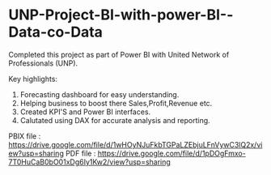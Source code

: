 # UNP-Project-BI-with-power-BI--Data-co-Data

Completed this project as part of Power BI with United Network of Professionals (UNP).

Key highlights:
1)  Forecasting dashboard for easy understanding.
2)  Helping business to boost there Sales,Profit,Revenue etc.
3)  Created KPI'S and Power BI interfaces.
4)  Calutated using DAX for accurate analysis and reporting.

PBIX file : https://drive.google.com/file/d/1wHOyNJuFkbTGPaLZEbjuLFnVywC3lQ2x/view?usp=sharing
PDF file  : https://drive.google.com/file/d/1pDOgFmxo-7T0HuCaB0bO01xDg6Iy1Kw2/view?usp=sharing
